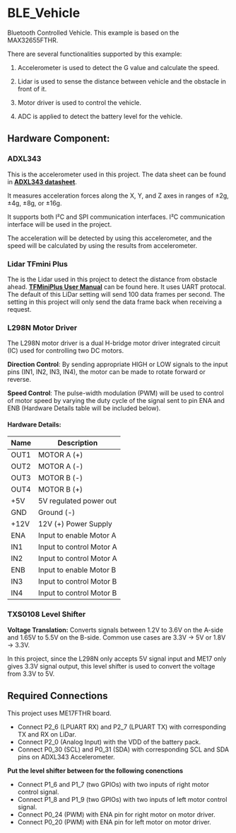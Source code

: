# BLE_Vehicle

Bluetooth Controlled Vehicle. This example is based on the MAX32655FTHR. 

There are several functionalities supported by this example: 

1. Accelerometer is used to detect the G value and calculate the speed. 

2. Lidar is used to sense the distance between vehicle and the obstacle in front of it. 

3. Motor driver is used to control the vehicle. 

4. ADC is applied to detect the battery level for the vehicle. 

## Hardware Component:
### ADXL343

This is the accelerometer used in this project. The data sheet can be found in **[ADXL343 datasheet](https://www.analog.com/media/en/technical-documentation/data-sheets/adxl343.pdf)**. 

It measures acceleration forces along the X, Y, and Z axes  in ranges of ±2g, ±4g, ±8g, or ±16g. 

It supports both I²C and SPI communication interfaces. I²C communication interface will be used in the project. 

The acceleration will be detected by using this accelerometer, and the speed will be calculated by using the results from accelerometer. 


### Lidar TFmini Plus

The is the Lidar used in this project to detect the distance from obstacle ahead. **[TFMiniPlus User Manual](https://www.analog.com/media/en/technical-documentation/data-sheets/adxl343.pdf)** can be found here. It uses UART protocal. 
The default of this LiDar setting will send 100 data frames per second. The setting in this project will only send the data frame back when receiving a request. 


### L298N Motor Driver

The L298N motor driver is a dual H-bridge motor driver integrated circuit (IC) used for controlling two DC motors. 

**Direction Control**: By sending appropriate HIGH or LOW signals to the input pins (IN1, IN2, IN3, IN4), the motor can be made to rotate forward or reverse.

**Speed Control**: The pulse-width modulation (PWM) will be used to control of motor speed by varying the duty cycle of the signal sent to pin ENA and ENB (Hardware Details table will be included below).


#### Hardware Details:

| Name                          |  Description                  |
| ----------------------------- | ----------------------------- |
| OUT1                          | MOTOR A (+)                   |
| OUT2                          | MOTOR A (-)                   |
| OUT3                          | MOTOR B (-)                   |
| OUT4                          | MOTOR B (+)                   |
| +5V                           | 5V regulated power out        |
| GND                           | Ground (-)                    |
| +12V                          | 12V (+) Power Supply          |
| ENA                           | Input to enable Motor A       |
| IN1                           | Input to control Motor A      |
| IN2                           | Input to control Motor A      |
| ENB                           | Input to enable Motor B       |
| IN3                           | Input to control Motor B      |
| IN4                           | Input to control Motor B      |

### TXS0108 Level Shifter

**Voltage Translation:** Converts signals between 1.2V to 3.6V on the A-side and 1.65V to 5.5V on the B-side. Common use cases are 3.3V -> 5V or 1.8V -> 3.3V.

In this project, since the L298N only accepts 5V signal input and ME17 only gives 3.3V signal output, this level shifter is used to convert the voltage from 3.3V to 5V. 

## Required Connections

This project uses ME17FTHR board. 

- Connect P2_6 (LPUART RX) and P2_7 (LPUART TX) with corresponding TX and RX on LiDar. 
- Connect P2_0 (Analog Input) with the VDD of the battery pack. 
- Connect P0_30 (SCL) and P0_31 (SDA) with corresponding SCL and SDA pins on ADXL343 Accelerometer. 


**Put the level shifter between for the following conenctions**
- Connect P1_6 and P1_7 (two GPIOs) with two inputs of right motor control signal. 
- Connect P1_8 and P1_9 (two GPIOs) with two inputs of left motor control signal. 
- Connect P0_24 (PWM) with ENA pin for right motor on motor driver.
- Connect P0_20 (PWM) with ENA pin for left motor on motor driver.





